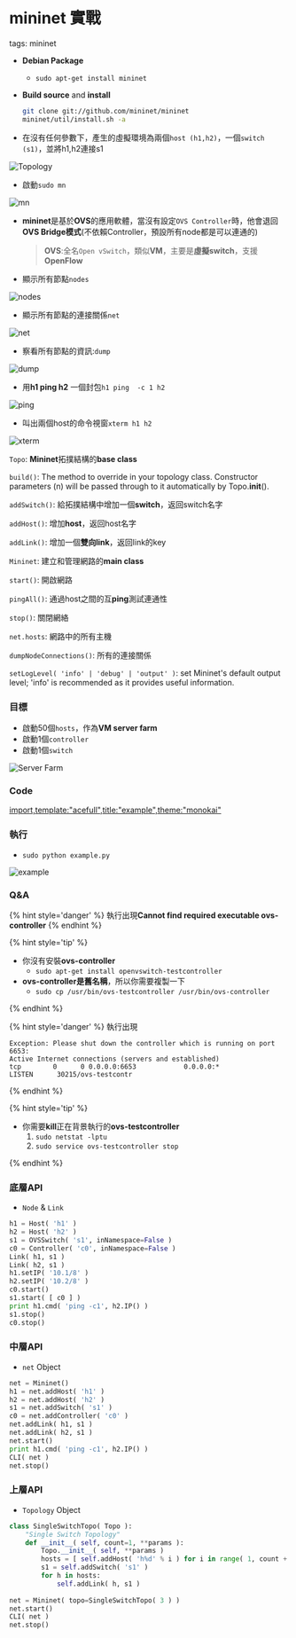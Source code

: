 # mininet 實戰

tags: mininet

<!--sec data-title="安裝" data-id="1" data-nopdf="true" data-collapse=false ces-->

- **Debian Package**
  - `sudo apt-get install mininet`

- **Build source** and **install**
  ``` bash
  git clone git://github.com/mininet/mininet
  mininet/util/install.sh -a
  ```

<!--endsec-->

<!--sec data-title="啟動" data-id="2" data-nopdf="true" data-collapse=false ces-->

- 在沒有任何參數下，產生的虛擬環境為兩個`host (h1,h2)`，一個`switch (s1)`，並將h1,h2連接s1

![Topology](../image/topo.png)

- 啟動`sudo mn`

![mn](../image/mn.png)

- **mininet**是基於**OVS**的應用軟體，當沒有設定`OVS Controller`時，他會退回**OVS Bridge模式**(不依賴Controller，預設所有node都是可以連通的)
  > **OVS**:全名`Open vSwitch`，類似**VM**，主要是**虛擬switch**，支援**OpenFlow**

<!--endsec-->

<!--sec data-title="測試" data-id="3" data-nopdf="true" data-collapse=false ces-->

- 顯示所有節點`nodes`

![nodes](../image/nodes.png)

- 顯示所有節點的連接關係`net`

![net](../image/net.png)

- 察看所有節點的資訊:`dump`

![dump](../image/dump.png)

- 用**h1 ping h2** 一個封包`h1 ping  -c 1 h2`

![ping](../image/ping.png)

- 叫出兩個host的命令視窗`xterm h1 h2`

![xterm](../image/xterm.png)

<!--endsec-->

<!--sec data-title="Mininet Python API" data-id="4" data-nopdf="true" data-collapse=false ces-->

`Topo`: **Mininet**拓撲結構的**base class**

`build()`: The method to override in your topology class. Constructor parameters (n) will be passed through to it automatically by Topo.__init__().

`addSwitch()`: 給拓撲結構中增加一個**switch**，返回switch名字

`addHost()`: 增加**host**，返回host名字

`addLink()`: 增加一個**雙向link**，返回link的key

`Mininet`: 建立和管理網路的**main class**

`start()`: 開啟網路

`pingAll()`: 通過host之間的互**ping**測試連通性

`stop()`: 關閉網絡

`net.hosts`: 網路中的所有主機

`dumpNodeConnections()`: 所有的連接關係

`setLogLevel( 'info' | 'debug' | 'output' )`: set Mininet's default output level; 'info' is recommended as it provides useful information.

<!--endsec-->

<!--sec data-title="寫一個Python範例" data-id="6" data-nopdf="true" data-collapse=false ces-->

### 目標

- 啟動50個`hosts`，作為**VM server farm**
- 啟動1個`controller`
- 啟動1個`switch`

![Server Farm](../image/server_farm.png)

### Code

[import,template:"acefull",title:"example",theme:"monokai"](example.py)

### 執行

- `sudo python example.py`

![example](../image/example.png)

### Q&A

{% hint style='danger' %}
執行出現**Cannot find required executable ovs-controller**
{% endhint %}

{% hint style='tip' %}

- 你沒有安裝**ovs-controller**
  - `sudo apt-get install openvswitch-testcontroller`
- **ovs-controller是舊名稱**，所以你需要複製一下
  - `sudo cp /usr/bin/ovs-testcontroller /usr/bin/ovs-controller`

{% endhint %}

{% hint style='danger' %}
執行出現

```
Exception: Please shut down the controller which is running on port 6653:
Active Internet connections (servers and established)
tcp        0      0 0.0.0.0:6653            0.0.0.0:*               LISTEN      30215/ovs-testcontr
```

{% endhint %}

{% hint style='tip' %}

- 你需要**kill**正在背景執行的**ovs-testcontroller**
  1. `sudo netstat -lptu`
  2. `sudo service ovs-testcontroller stop`

{% endhint %}

<!--endsec-->

<!--sec data-title="Mininet建立網路的三種方式" data-id="7" data-nopdf="true" data-collapse=false ces-->

### 底層API
- `Node` & `Link`

``` python
h1 = Host( 'h1' )
h2 = Host( 'h2' )
s1 = OVSSwitch( 's1', inNamespace=False )
c0 = Controller( 'c0', inNamespace=False )
Link( h1, s1 )
Link( h2, s1 )
h1.setIP( '10.1/8' )
h2.setIP( '10.2/8' )
c0.start()
s1.start( [ c0 ] )
print h1.cmd( 'ping -c1', h2.IP() )
s1.stop()
c0.stop()
```

### 中層API

- `net` Object

``` python
net = Mininet()
h1 = net.addHost( 'h1' )
h2 = net.addHost( 'h2' )
s1 = net.addSwitch( 's1' )
c0 = net.addController( 'c0' )
net.addLink( h1, s1 )
net.addLink( h2, s1 )
net.start()
print h1.cmd( 'ping -c1', h2.IP() )
CLI( net )
net.stop()
```

### 上層API

- `Topology` Object

``` python
class SingleSwitchTopo( Topo ):
    "Single Switch Topology"
    def __init__( self, count=1, **params ):
        Topo.__init__( self, **params )
        hosts = [ self.addHost( 'h%d' % i ) for i in range( 1, count + 1 ) ]
        s1 = self.addSwitch( 's1' )
        for h in hosts:
            self.addLink( h, s1 )                                                                          
                
net = Mininet( topo=SingleSwitchTopo( 3 ) )
net.start()
CLI( net )
net.stop()
```

<!--endsec-->
